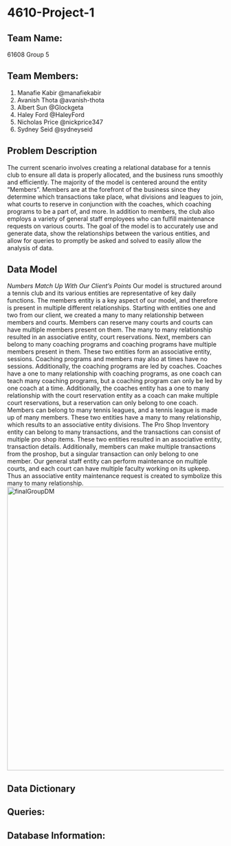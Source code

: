 # 4610-Project-1
## Team Name:
61608 Group 5
## Team Members:
1. Manafie Kabir @manafiekabir
2. Avanish Thota @avanish-thota
3. Albert Sun @Glockgeta
4. Haley Ford @HaleyFord
5. Nicholas Price @nickprice347
6. Sydney Seid @sydneyseid
## Problem Description
The current scenario involves creating a relational database for a tennis club to ensure all data is properly allocated, and the business runs smoothly and efficiently. The majority of the model is centered around the entity “Members”. Members are at the forefront of the business since they determine which transactions take place, what divisions and leagues to join, what courts to reserve in conjunction with the coaches, which coaching programs to be a part of, and more. In addition to members, the club also employs a variety of general staff employees who can fulfill maintenance requests on various courts. The goal of the model is to accurately use and generate data, show the relationships between the various entities, and allow for queries to promptly be asked and solved to easily allow the analysis of data.

## Data Model
*Numbers Match Up With Our Client’s Points*
Our model is structured around a tennis club and its various entities are representative of key daily functions. The members entity is a key aspect of our model, and therefore is present in multiple different relationships. 
Starting with entities one and two from our client, we created a many to many relationship between members and courts. Members can reserve many courts and courts can have multiple members present on them. The many to many relationship resulted in an associative entity, court reservations. 
Next, members can belong to many coaching programs and coaching programs have multiple members present in them. These two entities form an associative entity, sessions. Coaching programs and members may also at times have no sessions. Additionally, the coaching programs are led by coaches. Coaches have a one to many relationship with coaching programs, as one coach can teach many coaching programs, but a coaching program can only be led by one coach at a time. Additionally, the coaches entity has a one to many relationship with the court reservation entity as a coach can make multiple court reservations, but a reservation can only belong to one coach.
Members can belong to many tennis leagues, and a tennis league is made up of many members. These two entities have a many to many relationship, which results to an associative entity divisions. The Pro Shop Inventory entity can belong to many transactions, and the transactions can consist of multiple pro shop items. These two entities resulted in an associative entity, transaction details. Additionally, members can make multiple transactions from the proshop, but a singular transaction can only belong to one member. Our general staff entity can perform maintenance on multiple courts, and each court can have multiple faculty working on its upkeep. Thus an associative entity maintenance request is created to symbolize this many to many relationship.
<img width="660" alt="finalGroupDM" src="https://github.com/manafiekabir/4610-Project-1/assets/163012589/11b1af97-7dd3-49f3-8edf-e3f2ada6a5ba">

## Data Dictionary

## Queries:
## Database Information:

